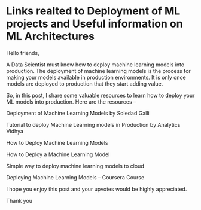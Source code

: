 # Links realted to Deployment of ML projects and Useful information on ML Architectures

Hello friends,

A Data Scientist must know how to deploy machine learning models into production. The deployment of machine learning models is the process for making your models available in production environments. It is only once models are deployed to production that they start adding value.

So, in this post, I share some valuable resources to learn how to deploy your ML models into production. Here are the resources –

Deployment of Machine Learning Models by Soledad Galli

Tutorial to deploy Machine Learning models in Production by Analytics Vidhya

How to Deploy Machine Learning Models

How to Deploy a Machine Learning Model

Simple way to deploy machine learning models to cloud

Deploying Machine Learning Models – Coursera Course

I hope you enjoy this post and your upvotes would be highly appreciated.

Thank you


